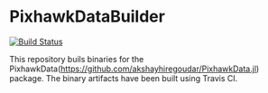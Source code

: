 # PixhawkDataBuilder

[![Build Status](https://travis-ci.com/akshayhiregoudar/PixhawkDataBuilder.jl.svg?branch=master)](https://travis-ci.com/akshayhiregoudar/PixhawkDataBuilder)

This repository buils binaries for the PixhawkData(https://github.com/akshayhiregoudar/PixhawkData.jl) package. The binary artifacts have been built using Travis CI.
